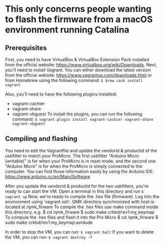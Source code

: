 # This only concerns people wanting to flash the firmware from a macOS environment running Catalina
## Prerequisites
First, you need to have VirtualBox & VirtualBox Extension Pack installed from the official website: https://www.virtualbox.org/wiki/Downloads.
Next, you'll need to install Vagrant. You can either download the latest version from the official website: https://www.vagrantup.com/downloads.html or from Homebrew using the following command:
`$ brew cask install vagrant`

Also, you'll need to have the following plugins installed:
- vagrant-cachier
- vagrant-share
- vagrant-vbguest
To install the plugins, you can run the following command:
`$ vagrant plugin install vagrant-cachier vagrant-share vagrant-vbguest`

## Compiling and flashing
You need to edit the Vagrantfile and update the vendorid & productid of the usbfilter to match your ProMicro.
The first usbfilter "Arduino Micro (writable)" is for when your ProMicro is in reset mode, and the second one "Arduino Micro" is for when the ProMicro is simply connected to the computer.
You can find those information easily by using the Arduino IDE: https://www.arduino.cc/en/Main/Software

After you update the vendorid & productid for the two usbfilters, you're ready to can start the VM.
Open a terminal in this directory and run `$ vagrant up`
Now, we're ready to compile the .hex file (firmware).
Log into the environment using 'vagrant ssh'.
QMK directory synchronized with host is located at /qmk_firware
To compile the .hex files use make command inside this directory, e.g.
   $ cd /qmk_firware
   $ sudo make crkbd/rev1:my_keymap
To compule the .hex files and flash it into the Pro Micro
    $ cd /qmk_firware
    $ sudo make crkbd/rev1:my_keymap:avrdude

In order to stop the VM, you can run: `$ vagrant halt`
If you want to delete the VM, you can run: `$ vagrant destroy -f`